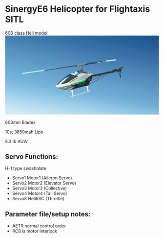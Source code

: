 # SinergyE6 Helicopter for Flightaxis SITL

600 class Heli model
![](screenshot_E6.png)

 600mm Blades

10s, 3850mah Lipo

8.3 lb AUW

## Servo Functions:
H-1 type swashplate
* Servo1		Motor1 (Aileron Servo)
* Servo2		Motor2 (Elevator Servo)
* Servo3		Motor3 (Collective)
* Servo4		Motor4 (Tail Servo)
* Servo8		HeliRSC (Throttle)

## Parameter file/setup notes:

* AETR normal control order
* RC8 is motor interlock

